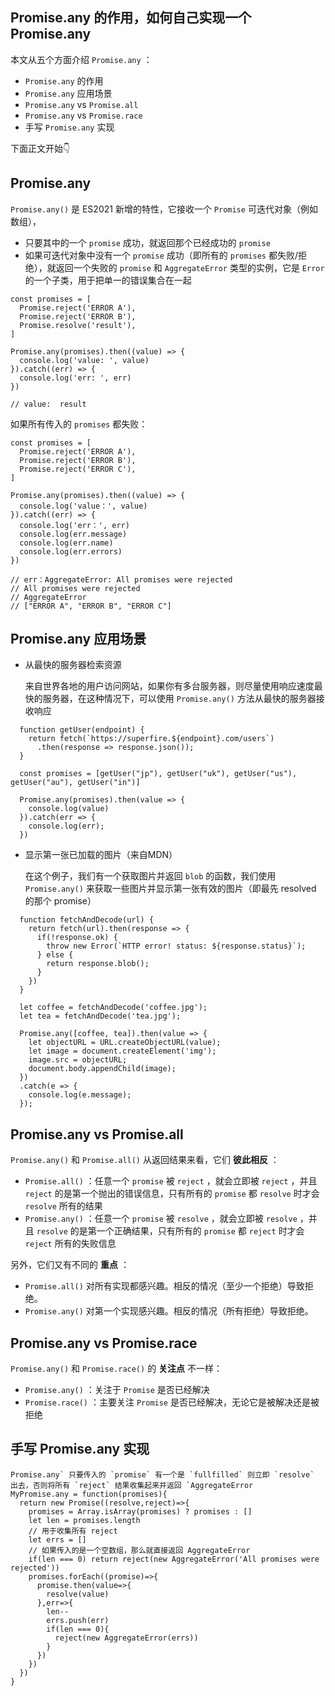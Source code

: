 ## Promise.any 的作用，如何自己实现一个 Promise.any

本文从五个方面介绍 `Promise.any` ：

- `Promise.any` 的作用
- `Promise.any` 应用场景
- `Promise.any` vs `Promise.all`
- `Promise.any` vs `Promise.race`
- 手写 `Promise.any` 实现

下面正文开始👇

## Promise.any

`Promise.any()` 是 ES2021 新增的特性，它接收一个 `Promise` 可迭代对象（例如数组），

- 只要其中的一个 `promise` 成功，就返回那个已经成功的 `promise`
- 如果可迭代对象中没有一个 `promise` 成功（即所有的 `promises` 都失败/拒绝），就返回一个失败的 `promise` 和 `AggregateError` 类型的实例，它是 `Error` 的一个子类，用于把单一的错误集合在一起

```
const promises = [
  Promise.reject('ERROR A'),
  Promise.reject('ERROR B'),
  Promise.resolve('result'),
]

Promise.any(promises).then((value) => {
  console.log('value: ', value)
}).catch((err) => {
  console.log('err: ', err)
})

// value:  result
```

如果所有传入的 `promises` 都失败：

```
const promises = [
  Promise.reject('ERROR A'),
  Promise.reject('ERROR B'),
  Promise.reject('ERROR C'),
]

Promise.any(promises).then((value) => {
  console.log('value：', value)
}).catch((err) => {
  console.log('err：', err)
  console.log(err.message)
  console.log(err.name)
  console.log(err.errors)
})

// err：AggregateError: All promises were rejected
// All promises were rejected
// AggregateError
// ["ERROR A", "ERROR B", "ERROR C"]
```

## Promise.any 应用场景

- 从最快的服务器检索资源

  来自世界各地的用户访问网站，如果你有多台服务器，则尽量使用响应速度最快的服务器，在这种情况下，可以使用 `Promise.any()` 方法从最快的服务器接收响应

```
  function getUser(endpoint) {
    return fetch(`https://superfire.${endpoint}.com/users`)
      .then(response => response.json());
  }
  
  const promises = [getUser("jp"), getUser("uk"), getUser("us"), getUser("au"), getUser("in")]
  
  Promise.any(promises).then(value => {
    console.log(value)
  }).catch(err => {
    console.log(err);
  })
```

- 显示第一张已加载的图片（来自MDN）

  在这个例子，我们有一个获取图片并返回 `blob` 的函数，我们使用 `Promise.any()` 来获取一些图片并显示第一张有效的图片（即最先 resolved 的那个 promise）

```
  function fetchAndDecode(url) {
    return fetch(url).then(response => {
      if(!response.ok) {
        throw new Error(`HTTP error! status: ${response.status}`);
      } else {
        return response.blob();
      }
    })
  }
  
  let coffee = fetchAndDecode('coffee.jpg');
  let tea = fetchAndDecode('tea.jpg');
  
  Promise.any([coffee, tea]).then(value => {
    let objectURL = URL.createObjectURL(value);
    let image = document.createElement('img');
    image.src = objectURL;
    document.body.appendChild(image);
  })
  .catch(e => {
    console.log(e.message);
  });
```

## Promise.any vs Promise.all

`Promise.any()` 和 `Promise.all()` 从返回结果来看，它们 **彼此相反** ：

- `Promise.all()` ：任意一个 `promise` 被 `reject` ，就会立即被 `reject` ，并且 `reject` 的是第一个抛出的错误信息，只有所有的 `promise` 都 `resolve` 时才会 `resolve` 所有的结果
- `Promise.any()` ：任意一个 `promise` 被 `resolve` ，就会立即被 `resolve` ，并且 `resolve` 的是第一个正确结果，只有所有的 `promise` 都 `reject` 时才会 `reject` 所有的失败信息

另外，它们又有不同的 **重点** ：

- `Promise.all()` 对所有实现都感兴趣。相反的情况（至少一个拒绝）导致拒绝。
- `Promise.any()` 对第一个实现感兴趣。相反的情况（所有拒绝）导致拒绝。

## Promise.any vs Promise.race

`Promise.any()` 和 `Promise.race()` 的 **关注点** 不一样：

- `Promise.any()` ：关注于 `Promise` 是否已经解决
- `Promise.race()` ：主要关注 `Promise` 是否已经解决，无论它是被解决还是被拒绝

## 手写 Promise.any 实现

```
Promise.any` 只要传入的 `promise` 有一个是 `fullfilled` 则立即 `resolve` 出去，否则将所有 `reject` 结果收集起来并返回 `AggregateError
MyPromise.any = function(promises){
  return new Promise((resolve,reject)=>{
    promises = Array.isArray(promises) ? promises : []
    let len = promises.length
    // 用于收集所有 reject 
    let errs = []
    // 如果传入的是一个空数组，那么就直接返回 AggregateError
    if(len === 0) return reject(new AggregateError('All promises were rejected'))
    promises.forEach((promise)=>{
      promise.then(value=>{
        resolve(value)
      },err=>{
        len--
        errs.push(err)
        if(len === 0){
          reject(new AggregateError(errs))
        }
      })
    })
  })
}
```

 
